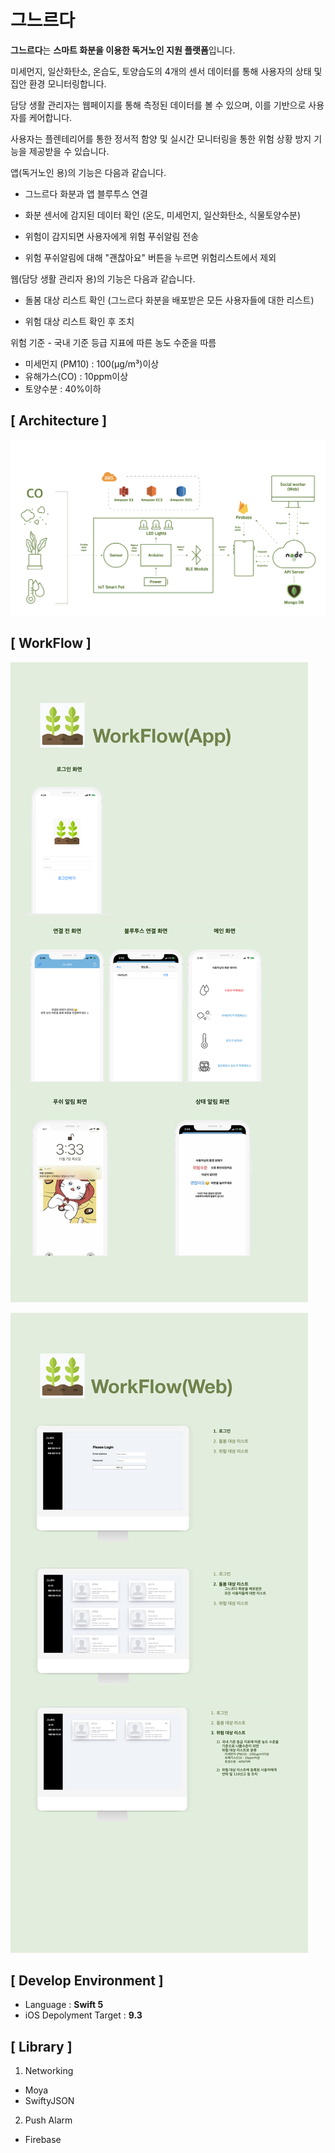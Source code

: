 # 그느르다
**그느르다**는 **스마트 화분을 이용한 독거노인 지원 플랫폼**입니다.

미세먼지, 일산화탄소, 온습도, 토양습도의 4개의 센서 데이터를 통해 사용자의 상태 및 집안 환경 모니터링합니다.

담당 생활 관리자는 웹페이지를 통해 측정된 데이터를 볼 수 있으며, 이를 기반으로 사용자를 케어합니다. 

사용자는 플렌테리어를 통한 정서적 함양 및 실시간 모니터링을 통한 위험 상황 방지 기능을 제공받을 수 있습니다.

앱(독거노인 용)의 기능은 다음과 같습니다.

- 그느르다 화분과 앱 블루투스 연결 

- 화분 센서에 감지된 데이터 확인 (온도, 미세먼지, 일산화탄소, 식물토양수분) 

- 위험이 감지되면 사용자에게 위험 푸쉬알림 전송
-  위험 푸쉬알림에 대해 "괜찮아요" 버튼을 누르면 위험리스트에서 제외 

웹(담당 생활 관리자 용)의 기능은 다음과 같습니다.

- 돌봄 대상 리스트 확인 (그느르다 화분을 배포받은 모든 사용자들에 대한 리스트)

-  위험 대상 리스트 확인 후 조치

  위험 기준 - 국내 기준 등급 지표에 따른 농도 수준을 따름

  - 미세먼지 (PM10) : 100(μg/m³)이상 
  - 유해가스(CO) : 10ppm이상 
  - 토양수분 : 40%이하 

## [ Architecture ]

![Architecture](https://github.com/careground/GNLD-iOS/blob/master/PublicData/architecture/%EC%9E%91%ED%92%88%EC%84%A4%EA%B3%84%EB%8F%84.png)



## [ WorkFlow ]

![WorkFlowApp](https://github.com/careground/GNLD-iOS/blob/master/PublicData/workflow/workflow_app.jpeg)

![WorkFlowWeb](https://github.com/careground/GNLD-iOS/blob/master/PublicData/workflow/workflow_web.jpeg)



## [ Develop Environment ]

- Language : **Swift 5**
- iOS Depolyment Target : **9.3**

## [ Library ]

1. Networking

- Moya
- SwiftyJSON

2. Push Alarm

- Firebase
  
